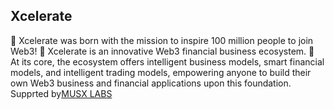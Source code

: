 ## Xcelerate
🫡 Xcelerate was born with the mission to inspire 100 million people to join Web3! 
🚀 Xcelerate is an innovative Web3 financial business ecosystem. 
🤖 At its core, the ecosystem offers intelligent business models, smart financial models, and intelligent trading models, empowering anyone to build their own Web3 business and financial applications upon this foundation.
Supprted by[MUSX LABS](https://www.musxlabs.com/)
